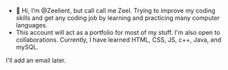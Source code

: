 - 👋 Hi, I’m @Zeelient, but call call me Zeel. Trying to improve my coding skills and get any coding job by learning and practicing many computer languages.
- This account will act as a portfolio for most of my stuff. I'm also open to collaborations. Currently, I have learned HTML, CSS, JS, c++, Java, and mySQL.



I'll add an email later.

<!---
Zeelient/Zeelient is a ✨ special ✨ repository because its `README.md` (this file) appears on your GitHub profile.
You can click the Preview link to take a look at your changes.
--->
